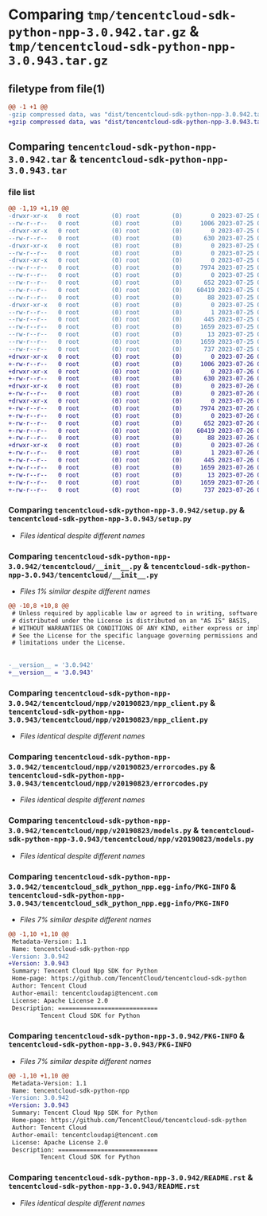 # Comparing `tmp/tencentcloud-sdk-python-npp-3.0.942.tar.gz` & `tmp/tencentcloud-sdk-python-npp-3.0.943.tar.gz`

## filetype from file(1)

```diff
@@ -1 +1 @@
-gzip compressed data, was "dist/tencentcloud-sdk-python-npp-3.0.942.tar", last modified: Tue Jul 25 04:22:22 2023, max compression
+gzip compressed data, was "dist/tencentcloud-sdk-python-npp-3.0.943.tar", last modified: Wed Jul 26 00:41:41 2023, max compression
```

## Comparing `tencentcloud-sdk-python-npp-3.0.942.tar` & `tencentcloud-sdk-python-npp-3.0.943.tar`

### file list

```diff
@@ -1,19 +1,19 @@
-drwxr-xr-x   0 root         (0) root         (0)        0 2023-07-25 04:22:22.000000 tencentcloud-sdk-python-npp-3.0.942/
--rw-r--r--   0 root         (0) root         (0)     1006 2023-07-25 04:22:22.000000 tencentcloud-sdk-python-npp-3.0.942/setup.py
-drwxr-xr-x   0 root         (0) root         (0)        0 2023-07-25 04:22:22.000000 tencentcloud-sdk-python-npp-3.0.942/tencentcloud/
--rw-r--r--   0 root         (0) root         (0)      630 2023-07-25 04:22:22.000000 tencentcloud-sdk-python-npp-3.0.942/tencentcloud/__init__.py
-drwxr-xr-x   0 root         (0) root         (0)        0 2023-07-25 04:22:22.000000 tencentcloud-sdk-python-npp-3.0.942/tencentcloud/npp/
--rw-r--r--   0 root         (0) root         (0)        0 2023-07-25 04:22:22.000000 tencentcloud-sdk-python-npp-3.0.942/tencentcloud/npp/__init__.py
-drwxr-xr-x   0 root         (0) root         (0)        0 2023-07-25 04:22:22.000000 tencentcloud-sdk-python-npp-3.0.942/tencentcloud/npp/v20190823/
--rw-r--r--   0 root         (0) root         (0)     7974 2023-07-25 04:22:22.000000 tencentcloud-sdk-python-npp-3.0.942/tencentcloud/npp/v20190823/npp_client.py
--rw-r--r--   0 root         (0) root         (0)        0 2023-07-25 04:22:22.000000 tencentcloud-sdk-python-npp-3.0.942/tencentcloud/npp/v20190823/__init__.py
--rw-r--r--   0 root         (0) root         (0)      652 2023-07-25 04:22:22.000000 tencentcloud-sdk-python-npp-3.0.942/tencentcloud/npp/v20190823/errorcodes.py
--rw-r--r--   0 root         (0) root         (0)    60419 2023-07-25 04:22:22.000000 tencentcloud-sdk-python-npp-3.0.942/tencentcloud/npp/v20190823/models.py
--rw-r--r--   0 root         (0) root         (0)       88 2023-07-25 04:22:22.000000 tencentcloud-sdk-python-npp-3.0.942/setup.cfg
-drwxr-xr-x   0 root         (0) root         (0)        0 2023-07-25 04:22:22.000000 tencentcloud-sdk-python-npp-3.0.942/tencentcloud_sdk_python_npp.egg-info/
--rw-r--r--   0 root         (0) root         (0)        1 2023-07-25 04:22:22.000000 tencentcloud-sdk-python-npp-3.0.942/tencentcloud_sdk_python_npp.egg-info/dependency_links.txt
--rw-r--r--   0 root         (0) root         (0)      445 2023-07-25 04:22:22.000000 tencentcloud-sdk-python-npp-3.0.942/tencentcloud_sdk_python_npp.egg-info/SOURCES.txt
--rw-r--r--   0 root         (0) root         (0)     1659 2023-07-25 04:22:22.000000 tencentcloud-sdk-python-npp-3.0.942/tencentcloud_sdk_python_npp.egg-info/PKG-INFO
--rw-r--r--   0 root         (0) root         (0)       13 2023-07-25 04:22:22.000000 tencentcloud-sdk-python-npp-3.0.942/tencentcloud_sdk_python_npp.egg-info/top_level.txt
--rw-r--r--   0 root         (0) root         (0)     1659 2023-07-25 04:22:22.000000 tencentcloud-sdk-python-npp-3.0.942/PKG-INFO
--rw-r--r--   0 root         (0) root         (0)      737 2023-07-25 04:22:22.000000 tencentcloud-sdk-python-npp-3.0.942/README.rst
+drwxr-xr-x   0 root         (0) root         (0)        0 2023-07-26 00:41:41.000000 tencentcloud-sdk-python-npp-3.0.943/
+-rw-r--r--   0 root         (0) root         (0)     1006 2023-07-26 00:41:41.000000 tencentcloud-sdk-python-npp-3.0.943/setup.py
+drwxr-xr-x   0 root         (0) root         (0)        0 2023-07-26 00:41:41.000000 tencentcloud-sdk-python-npp-3.0.943/tencentcloud/
+-rw-r--r--   0 root         (0) root         (0)      630 2023-07-26 00:41:41.000000 tencentcloud-sdk-python-npp-3.0.943/tencentcloud/__init__.py
+drwxr-xr-x   0 root         (0) root         (0)        0 2023-07-26 00:41:41.000000 tencentcloud-sdk-python-npp-3.0.943/tencentcloud/npp/
+-rw-r--r--   0 root         (0) root         (0)        0 2023-07-26 00:41:41.000000 tencentcloud-sdk-python-npp-3.0.943/tencentcloud/npp/__init__.py
+drwxr-xr-x   0 root         (0) root         (0)        0 2023-07-26 00:41:41.000000 tencentcloud-sdk-python-npp-3.0.943/tencentcloud/npp/v20190823/
+-rw-r--r--   0 root         (0) root         (0)     7974 2023-07-26 00:41:41.000000 tencentcloud-sdk-python-npp-3.0.943/tencentcloud/npp/v20190823/npp_client.py
+-rw-r--r--   0 root         (0) root         (0)        0 2023-07-26 00:41:41.000000 tencentcloud-sdk-python-npp-3.0.943/tencentcloud/npp/v20190823/__init__.py
+-rw-r--r--   0 root         (0) root         (0)      652 2023-07-26 00:41:41.000000 tencentcloud-sdk-python-npp-3.0.943/tencentcloud/npp/v20190823/errorcodes.py
+-rw-r--r--   0 root         (0) root         (0)    60419 2023-07-26 00:41:41.000000 tencentcloud-sdk-python-npp-3.0.943/tencentcloud/npp/v20190823/models.py
+-rw-r--r--   0 root         (0) root         (0)       88 2023-07-26 00:41:41.000000 tencentcloud-sdk-python-npp-3.0.943/setup.cfg
+drwxr-xr-x   0 root         (0) root         (0)        0 2023-07-26 00:41:41.000000 tencentcloud-sdk-python-npp-3.0.943/tencentcloud_sdk_python_npp.egg-info/
+-rw-r--r--   0 root         (0) root         (0)        1 2023-07-26 00:41:41.000000 tencentcloud-sdk-python-npp-3.0.943/tencentcloud_sdk_python_npp.egg-info/dependency_links.txt
+-rw-r--r--   0 root         (0) root         (0)      445 2023-07-26 00:41:41.000000 tencentcloud-sdk-python-npp-3.0.943/tencentcloud_sdk_python_npp.egg-info/SOURCES.txt
+-rw-r--r--   0 root         (0) root         (0)     1659 2023-07-26 00:41:41.000000 tencentcloud-sdk-python-npp-3.0.943/tencentcloud_sdk_python_npp.egg-info/PKG-INFO
+-rw-r--r--   0 root         (0) root         (0)       13 2023-07-26 00:41:41.000000 tencentcloud-sdk-python-npp-3.0.943/tencentcloud_sdk_python_npp.egg-info/top_level.txt
+-rw-r--r--   0 root         (0) root         (0)     1659 2023-07-26 00:41:41.000000 tencentcloud-sdk-python-npp-3.0.943/PKG-INFO
+-rw-r--r--   0 root         (0) root         (0)      737 2023-07-26 00:41:41.000000 tencentcloud-sdk-python-npp-3.0.943/README.rst
```

### Comparing `tencentcloud-sdk-python-npp-3.0.942/setup.py` & `tencentcloud-sdk-python-npp-3.0.943/setup.py`

 * *Files identical despite different names*

### Comparing `tencentcloud-sdk-python-npp-3.0.942/tencentcloud/__init__.py` & `tencentcloud-sdk-python-npp-3.0.943/tencentcloud/__init__.py`

 * *Files 1% similar despite different names*

```diff
@@ -10,8 +10,8 @@
 # Unless required by applicable law or agreed to in writing, software
 # distributed under the License is distributed on an "AS IS" BASIS,
 # WITHOUT WARRANTIES OR CONDITIONS OF ANY KIND, either express or implied.
 # See the License for the specific language governing permissions and
 # limitations under the License.
 
 
-__version__ = '3.0.942'
+__version__ = '3.0.943'
```

### Comparing `tencentcloud-sdk-python-npp-3.0.942/tencentcloud/npp/v20190823/npp_client.py` & `tencentcloud-sdk-python-npp-3.0.943/tencentcloud/npp/v20190823/npp_client.py`

 * *Files identical despite different names*

### Comparing `tencentcloud-sdk-python-npp-3.0.942/tencentcloud/npp/v20190823/errorcodes.py` & `tencentcloud-sdk-python-npp-3.0.943/tencentcloud/npp/v20190823/errorcodes.py`

 * *Files identical despite different names*

### Comparing `tencentcloud-sdk-python-npp-3.0.942/tencentcloud/npp/v20190823/models.py` & `tencentcloud-sdk-python-npp-3.0.943/tencentcloud/npp/v20190823/models.py`

 * *Files identical despite different names*

### Comparing `tencentcloud-sdk-python-npp-3.0.942/tencentcloud_sdk_python_npp.egg-info/PKG-INFO` & `tencentcloud-sdk-python-npp-3.0.943/tencentcloud_sdk_python_npp.egg-info/PKG-INFO`

 * *Files 7% similar despite different names*

```diff
@@ -1,10 +1,10 @@
 Metadata-Version: 1.1
 Name: tencentcloud-sdk-python-npp
-Version: 3.0.942
+Version: 3.0.943
 Summary: Tencent Cloud Npp SDK for Python
 Home-page: https://github.com/TencentCloud/tencentcloud-sdk-python
 Author: Tencent Cloud
 Author-email: tencentcloudapi@tencent.com
 License: Apache License 2.0
 Description: ============================
         Tencent Cloud SDK for Python
```

### Comparing `tencentcloud-sdk-python-npp-3.0.942/PKG-INFO` & `tencentcloud-sdk-python-npp-3.0.943/PKG-INFO`

 * *Files 7% similar despite different names*

```diff
@@ -1,10 +1,10 @@
 Metadata-Version: 1.1
 Name: tencentcloud-sdk-python-npp
-Version: 3.0.942
+Version: 3.0.943
 Summary: Tencent Cloud Npp SDK for Python
 Home-page: https://github.com/TencentCloud/tencentcloud-sdk-python
 Author: Tencent Cloud
 Author-email: tencentcloudapi@tencent.com
 License: Apache License 2.0
 Description: ============================
         Tencent Cloud SDK for Python
```

### Comparing `tencentcloud-sdk-python-npp-3.0.942/README.rst` & `tencentcloud-sdk-python-npp-3.0.943/README.rst`

 * *Files identical despite different names*

